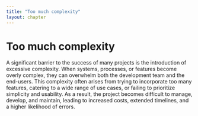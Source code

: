 ```yaml
---
title: "Too much complexity"
layout: chapter
---
```


# Too much complexity

A significant barrier to the success of many projects is the introduction of excessive complexity. When systems, processes, or features become overly complex, they can overwhelm both the development team and the end-users. This complexity often arises from trying to incorporate too many features, catering to a wide range of use cases, or failing to prioritize simplicity and usability. As a result, the project becomes difficult to manage, develop, and maintain, leading to increased costs, extended timelines, and a higher likelihood of errors.